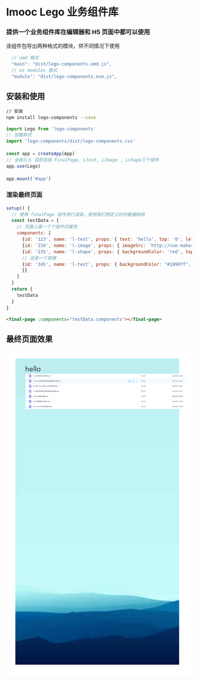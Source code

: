 # Imooc Lego 业务组件库

### 提供一个业务组件库在编辑器和 H5 页面中都可以使用
该组件包导出两种格式的模块，供不同情况下使用

```javascript
  // umd 格式
  "main": "dist/lego-components.umd.js",
  // es modules 格式
  "module": "dist/lego-components.esm.js",
```

## 安装和使用

```bash
// 安装
npm install lego-components --save
```

```javascript
import Lego from 'lego-components'
// 加载样式
import 'lego-components/dist/lego-components.css'

const app = createApp(App)
// 全局引入 目前包括 FinalPage, LText, LImage , Lshape三个组件
app.use(Lego)

app.mount('#app')
```

### 渲染最终页面
```javascript
setup() {
  // 使用 finalPage 组件进行渲染，使用我们预定义好的数据结构
  const testData = {
    // 页面上面一个个组件的属性
    components: [
      {id: '123', name: 'l-text', props: { text: 'hello', top: '0', left: '20px'}},
      {id: '234', name: 'l-image', props: { imageSrc: 'http://vue-maker.oss-cn-hangzhou.aliyuncs.com/vue-marker/5f6338e666336111f73d220c.png', top: '30px', left: '20px'}},
      {id: '235', name: 'l-shape', props: { backgroundColor: 'red', top: '50px', left: '20px', width: '100px', height: '100px'}},
      // 这是一个链接
      {id: '345', name: 'l-text', props: { backgroundColor: "#1890ff", color: "#ffffff", text: "按钮内容",  width: "100px", actionType: "to", url: "http://www.baidu.com", top: '200px', left: '150px',
      }}
    ]
  }
  return {
    testData
  }
}
```

```html
<final-page :components="testData.components"></final-page>
```

## 最终页面效果

![最终页面效果](./result.png)


